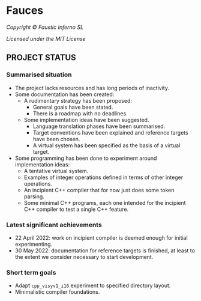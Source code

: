 # Fauces

*Copyright © Faustic Inferno SL*

*Licensed under the MIT License*

## PROJECT STATUS

### Summarised situation

* The project lacks resources and has long periods of inactivity.
* Some documentation has been created:
    * A rudimentary strategy has been proposed:
        * General goals have been stated.
        * There is a roadmap with no deadlines.
    * Some implementation ideas have been suggested.
        * Language translation phases have been summarised.
        * Target conventions have been explained and reference targets have been chosen.
        * A virtual system has been specified as the basis of a virtual target.
* Some programming has been done to experiment around implementation ideas:
    * A tentative virtual system.
    * Examples of integer operations defined in terms of other integer operations.
    * An incipient C++ compiler that for now just does some token parsing.
    * Some minimal C++ programs, each one intended for the incipient C++ compiler to test a single C++ feature.

### Latest significant achievements

* 22 April 2022: work on incipient compiler is deemed enough for initial experimenting.
* 30 May 2022: documentation for reference targets is finished, at least to the extent we consider necessary to start development.
 
### Short term goals

* Adapt `cpp_visyv1_i16` experiment to specified directory layout.
* Minimalistic compiler foundations.
